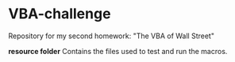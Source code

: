 # VBA-challenge
Repository for my second homework: "The VBA of Wall Street"

**resource folder**
Contains the files used to test and run the macros.
